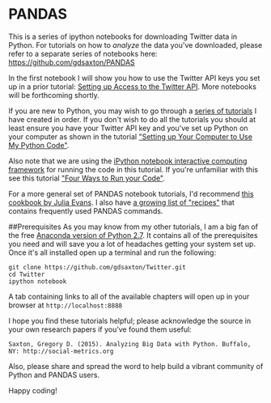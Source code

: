 # PANDAS
This is a series of ipython notebooks for downloading Twitter data in Python. For tutorials on how to <i>analyze</i> the data you've downloaded, please refer to a separate series of notebooks here: <a href="https://github.com/gdsaxton/PANDAS"  target=_blank>https://github.com/gdsaxton/PANDAS</a>

In the first notebook I will show you how to use the Twitter API keys you set up in a prior tutorial: <a href="http://social-metrics.org/api-keys/" target=_blank>Setting up Access to the Twitter API</a>. More notebooks will be forthcoming shortly.

If you are new to Python, you may wish to go through a <a href="http://social-metrics.org/tutorial-list/" target=_blank>series of tutorials</a> I have created in order. If you don't wish to do all the tutorials you should at least ensure you have your Twitter API key and you've set up Python on your computer as shown in the tutorial <a href="http://social-metrics.org/python-code-prerequisites/" target=_blank>"Setting up Your Computer to Use My Python Code"</a>.

Also note that we are using the <a href="http://ipython.org/notebook.html" target=_blank>iPython notebook interactive computing framework</a> for running the code in this tutorial. If you're unfamiliar with this see this tutorial <a href="http://social-metrics.org/starting-on-python-2/" target=_blank>"Four Ways to Run your Code"</a>.

For a more general set of PANDAS notebook tutorials, I'd recommend <a href="http://jvns.ca/blog/2013/12/22/cooking-with-pandas/" target=_blank>this cookbook by Julia Evans</a>. I also have <a href="http://social-metrics.org/python-pandas-cookbook/" target=_blank>a growing list of "recipes"</a> that contains frequently used PANDAS commands.

##Prerequisites
As you may know from my other tutorials, I am a big fan of the free <a href="https://store.continuum.io/cshop/anaconda/" target=_blank>Anaconda version of Python 2.7</a>. It contains all of the prerequisites you need and will save you a lot of headaches getting your system set up. Once it's all installed open up a terminal and run the following:

```
git clone https://github.com/gdsaxton/Twitter.git
cd Twitter
ipython notebook
```

A tab containing links to all of the available chapters will open up in your browser at `http://localhost:8888`

I hope you find these tutorials helpful; please acknowledge the source in your own research papers if you’ve found them useful:

    Saxton, Gregory D. (2015). Analyzing Big Data with Python. Buffalo, NY: http://social-metrics.org

Also, please share and spread the word to help build a vibrant community of Python and PANDAS users.

Happy coding!



